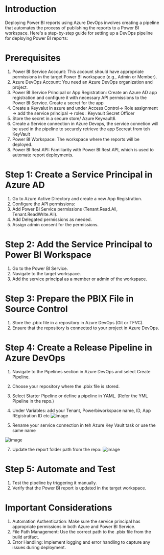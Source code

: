 # Introduction 
Deploying Power BI reports using Azure DevOps involves creating a pipeline that automates the process of publishing the reports to a Power BI workspace. Here's a step-by-step guide for setting up a DevOps pipeline for deploying Power BI reports:

# Prerequisites
1. Power BI Service Account: This account should have appropriate permissions in the target Power BI workspace (e.g., Admin or Member).
2. Azure DevOps Account: You need an Azure DevOps organization and project.
3. Power BI Service Principal or App Registration: Create an Azure AD app registration and configure it with necessary API permissions to the Power BI Service. Create a secret for the app
4. Create a Keyvalut in azure and under Access Control-> Role assignment -> add the service principal -> roles : Keyvault Secret Officer
5. Store the secret in a secure store/ Azure Keyvault6.
6. Create a Service connection in Azure Devops, the service connetion will be used in the pipeline to securely retrieve the app Secreat from teh KeyVault
7. Power BI Workspace: The workspace where the reports will be deployed.
8. Power BI Rest API: Familiarity with Power BI Rest API, which is used to automate report deployments.

# Step 1: Create a Service Principal in Azure AD
1. Go to Azure Active Directory and create a new App Registration.
2. Configure the API permissions:
3. Add Power BI Service permissions (Tenant.Read.All, Tenant.ReadWrite.All).
4. Add Delegated permissions as needed.
5. Assign admin consent for the permissions.

# Step 2: Add the Service Principal to Power BI Workspace
1. Go to the Power BI Service.
2. Navigate to the target workspace.
3. Add the service principal as a member or admin of the workspace.

# Step 3: Prepare the PBIX File in Source Control 
1. Store the .pbix file in a repository in Azure DevOps (Git or TFVC).
2. Ensure that the repository is connected to your project in Azure DevOps.

# Step 4: Create a Release Pipeline in Azure DevOps
1. Navigate to the Pipelines section in Azure DevOps and select Create Pipeline.
2. Choose your repository where the .pbix file is stored.
3. Select Starter Pipeline or define a pipeline in YAML.
   (Refer the YML Pipeline in the repo.)
4. Under Variables: add your Tenant, Powerbiworkspace name, ID, App REgistration ID etc
   ![image](https://github.com/user-attachments/assets/2474290a-5863-4d51-a645-d4ce9a3b79c8)

6. Rename your service connection in teh Azure Key Vault task or use the same name

![image](https://github.com/user-attachments/assets/d6595d3a-d8f4-4bc6-b6cb-189815bb8cc4)

7. Update the report folder path from the repo:
![image](https://github.com/user-attachments/assets/79f9f777-bebc-4c47-b8e2-d392c9b83972)   

# Step 5: Automate and Test
1. Test the pipeline by triggering it manually.
2. Verify that the Power BI report is updated in the target workspace.

# Important Considerations
1. Automation Authentication: Make sure the service principal has appropriate permissions in both Azure and Power BI Service.
2. File Path Management: Use the correct path to the .pbix file from the build artifact.
3. Error Handling: Implement logging and error handling to capture any issues during deployment.
